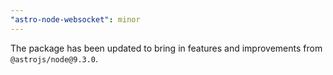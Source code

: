 ```yaml
---
"astro-node-websocket": minor
---
```


The package has been updated to bring in features and improvements from `@astrojs/node@9.3.0`.
